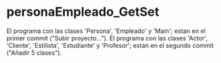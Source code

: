 # personaEmpleado_GetSet
El programa con las clases 'Persona', 'Empleado' y 'Main'; estan en el primer commit ("Subir proyecto...").
El programa con las clases 'Actor', 'Cliente', 'Estilista', 'Estudiante' y 'Profesor'; estan en el segundo commit ("Añadir 5 clases").
